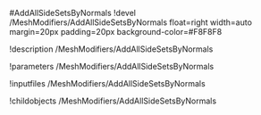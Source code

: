 <!-- MOOSE Object Documentation Stub: Remove this when content is added. -->
#AddAllSideSetsByNormals
!devel /MeshModifiers/AddAllSideSetsByNormals float=right width=auto margin=20px padding=20px background-color=#F8F8F8

!description /MeshModifiers/AddAllSideSetsByNormals

!parameters /MeshModifiers/AddAllSideSetsByNormals

!inputfiles /MeshModifiers/AddAllSideSetsByNormals

!childobjects /MeshModifiers/AddAllSideSetsByNormals
